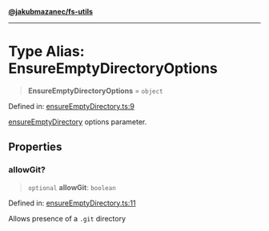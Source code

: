 [**@jakubmazanec/fs-utils**](../README.md)

---

# Type Alias: EnsureEmptyDirectoryOptions

> **EnsureEmptyDirectoryOptions** = `object`

Defined in:
[ensureEmptyDirectory.ts:9](https://github.com/jakubmazanec/tools/blob/026d472564678641afd0039e9c07d936f221ca46/packages/fs-utils/source/ensureEmptyDirectory.ts#L9)

[ensureEmptyDirectory](../functions/ensureEmptyDirectory.md) options parameter.

## Properties

### allowGit?

> `optional` **allowGit**: `boolean`

Defined in:
[ensureEmptyDirectory.ts:11](https://github.com/jakubmazanec/tools/blob/026d472564678641afd0039e9c07d936f221ca46/packages/fs-utils/source/ensureEmptyDirectory.ts#L11)

Allows presence of a `.git` directory
